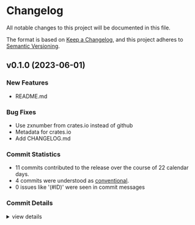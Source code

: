 # Changelog

All notable changes to this project will be documented in this file.

The format is based on [Keep a Changelog](https://keepachangelog.com/en/1.0.0/),
and this project adheres to [Semantic Versioning](https://semver.org/spec/v2.0.0.html).

## v0.1.0 (2023-06-01)

### New Features

 - <csr-id-a88e689a9548f82ce62401c73b4ca37c2cc1ca33/> README.md

### Bug Fixes

 - <csr-id-da767a9cb561739e179045b363b7df56c53a5f34/> Use zxnumber from crates.io instead of github
 - <csr-id-321a99d1d2833aacd124909b4a3f03d7d604d9a9/> Metadata for crates.io
 - <csr-id-8ae5d0f048dfd925cdcd6eda50ea8f5658872282/> Add CHANGELOG.md

### Commit Statistics

<csr-read-only-do-not-edit/>

 - 11 commits contributed to the release over the course of 22 calendar days.
 - 4 commits were understood as [conventional](https://www.conventionalcommits.org).
 - 0 issues like '(#ID)' were seen in commit messages

### Commit Details

<csr-read-only-do-not-edit/>

<details><summary>view details</summary>

 * **Uncategorized**
    - Add CHANGELOG.md ([`8ae5d0f`](https://github.com/vilcans/zxbasic/commit/8ae5d0f048dfd925cdcd6eda50ea8f5658872282))
    - Use zxnumber from crates.io instead of github ([`da767a9`](https://github.com/vilcans/zxbasic/commit/da767a9cb561739e179045b363b7df56c53a5f34))
    - Metadata for crates.io ([`321a99d`](https://github.com/vilcans/zxbasic/commit/321a99d1d2833aacd124909b4a3f03d7d604d9a9))
    - README.md ([`a88e689`](https://github.com/vilcans/zxbasic/commit/a88e689a9548f82ce62401c73b4ca37c2cc1ca33))
    - Add From<Keyword> for Keyword ([`d01fd92`](https://github.com/vilcans/zxbasic/commit/d01fd923987e67f5ee30c7057159a4db2142a26f))
    - Add mod program ([`cb9761b`](https://github.com/vilcans/zxbasic/commit/cb9761b9a71ce95479b7e4f5b472b19c175ac654))
    - More comments in mod token ([`a7eaf32`](https://github.com/vilcans/zxbasic/commit/a7eaf32eb4561c58ee3aaa040e76e0c893a1ef4f))
    - Move Token to its own module ([`7f1379c`](https://github.com/vilcans/zxbasic/commit/7f1379c1a28a80c5f7eb4dd9c6ceec153aa5aae8))
    - Remove unused itertools ([`ea96f5b`](https://github.com/vilcans/zxbasic/commit/ea96f5b27e67bfeca1fe7e02454d688423e6febd))
    - Add Token::to_bytes ([`3469c33`](https://github.com/vilcans/zxbasic/commit/3469c3391ecc4707d2f8ce5cab9ab8545c3db2ca))
    - Start ([`447106d`](https://github.com/vilcans/zxbasic/commit/447106dce41d233d419733143614036fd4cf8615))
</details>


